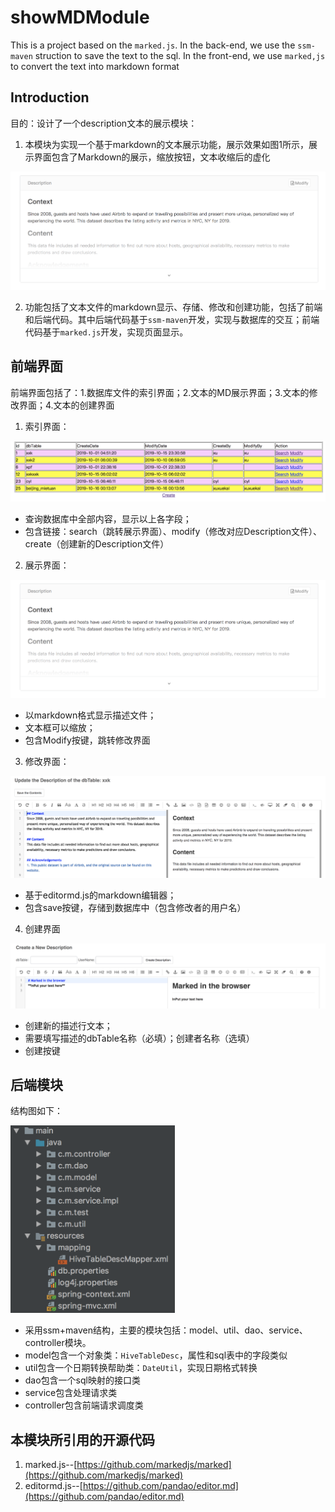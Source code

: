 # showMDModule
This is a project based on the `marked.js`. In the back-end, we use the `ssm-maven` struction to save the text to the sql. In the front-end, we use `marked,js` to convert the text into markdown format

## Introduction
目的：设计了一个description文本的展示模块：
1. 本模块为实现一个基于markdown的文本展示功能，展示效果如图1所示，展示界面包含了Markdown的展示，缩放按钮，文本收缩后的虚化

![展示界面](https://raw.githubusercontent.com/xuekaixu/MarkdownShow/master/Pictures/DescriptionPage.png)

2. 功能包括了文本文件的markdown显示、存储、修改和创建功能，包括了前端和后端代码。其中后端代码基于`ssm-maven`开发，实现与数据库的交互；前端代码基于`marked.js`开发，实现页面显示。

## 前端界面
前端界面包括了：1.数据库文件的索引界面；2.文本的MD展示界面；3.文本的修改界面；4.文本的创建界面

1. 索引界面：

![索引界面](https://raw.githubusercontent.com/xuekaixu/MarkdownShow/master/Pictures/indexPage.png)

* 查询数据库中全部内容，显示以上各字段；
* 包含链接：search（跳转展示界面）、modify（修改对应Description文件）、create（创建新的Description文件）

2. 展示界面：

![展示界面](https://raw.githubusercontent.com/xuekaixu/MarkdownShow/master/Pictures/DescriptionPage.png)

* 以markdown格式显示描述文件；
* 文本框可以缩放；
* 包含Modify按键，跳转修改界面

3. 修改界面：

![修改界面](https://raw.githubusercontent.com/xuekaixu/MarkdownShow/master/Pictures/modifyPage.png)

* 基于editormd.js的markdown编辑器；
* 包含save按键，存储到数据库中（包含修改者的用户名）

4. 创建界面

![创建界面](https://raw.githubusercontent.com/xuekaixu/MarkdownShow/master/Pictures/createPage.png)

* 创建新的描述行文本；
* 需要填写描述的dbTable名称（必填）；创建者名称（选填）
* 创建按键


## 后端模块
结构图如下：

<p>
	<img src="https://raw.githubusercontent.com/xuekaixu/MarkdownShow/master/Pictures/structureFig.png" alt="Sample"  height="300">
	</p>
</p>

* 采用ssm+maven结构，主要的模块包括：model、util、dao、service、controller模块。
* model包含一个对象类：`HiveTableDesc`，属性和sql表中的字段类似
* util包含一个日期转换帮助类：`DateUtil`，实现日期格式转换
* dao包含一个sql映射的接口类
* service包含处理请求类
* controller包含前端请求调度类

## 本模块所引用的开源代码
1. marked.js--[https://github.com/markedjs/marked](https://github.com/markedjs/marked)
2. editormd.js--[https://github.com/pandao/editor.md](https://github.com/pandao/editor.md)
